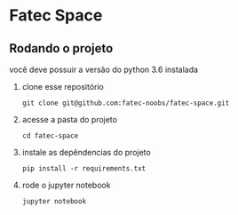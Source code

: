 # Fatec Space

## Rodando o projeto

você deve possuir a versão do python 3.6 instalada

1. clone esse repositório
    ````
    git clone git@github.com:fatec-noobs/fatec-space.git
    ````

2. acesse a pasta do projeto
    ````
    cd fatec-space
    ````

3. instale as depêndencias do projeto
    ````
    pip install -r requirements.txt
    ````
   
4. rode o jupyter notebook
    ````
    jupyter notebook
    ````
